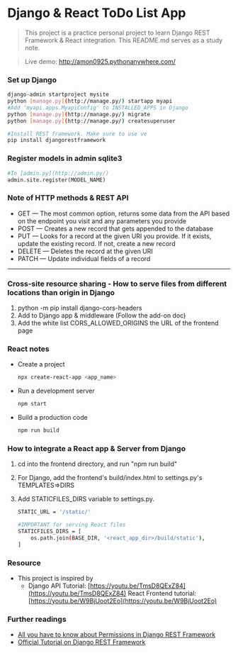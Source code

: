 # Django & React ToDo List App

> This project is a practice personal project to learn Django REST Framework & React integration. This README.md serves as a study note.

> Live demo: http://amon0925.pythonanywhere.com/

### Set up Django

```bash
django-admin startproject mysite
python [manage.py](http://manage.py/) startapp myapi
#Add 'myapi.apps.MyapiConfig' to INSTALLED_APPS in Django
python [manage.py](http://manage.py/) migrate
python [manage.py](http://manage.py/) createsuperuser

#Install REST framework. Make sure to use ve
pip install djangorestframework
```

### Register models in admin sqlite3

```python
#In [admin.py](http://admin.py/)
admin.site.register(MODEL_NAME)
```

### Note of HTTP methods & REST API

- GET — The most common option, returns some data from the API based on the endpoint you visit and any parameters you provide
- POST — Creates a new record that gets appended to the database
- PUT — Looks for a record at the given URI you provide. If it exists, update the existing record. If not, create a new record
- DELETE — Deletes the record at the given URI
- PATCH — Update individual fields of a record

---

### Cross-site resource sharing - How to serve files from different locations than origin in Django

1. python -m pip install django-cors-headers
2. Add to Django app & middleware (Follow the add-on doc)
3. Add the white list CORS_ALLOWED_ORIGINS the URL of the frontend page

### React notes

- Create a project

    ```bash
    npx create-react-app <app_name>
    ```

- Run a development server

    ```bash
    npm start
    ```

- Build a production code

    ```bash
    npm run build
    ```

### How to integrate a React app & Server from Django

1. cd into the frontend directory, and run "npm run build"
2. For Django, add the frontend's build/index.html to settings.py's TEMPLATES=>DIRS
3. Add STATICFILES_DIRS variable to settings.py.

    ```bash
    STATIC_URL = '/static/'

    #IMPORTANT for serving React files
    STATICFILES_DIRS = [
        os.path.join(BASE_DIR, '<react_app_dir>/build/static'),
    ]
    ```

### Resource

- This project is inspired by
    - Django API Tutorial: [https://youtu.be/TmsD8QExZ84](https://youtu.be/TmsD8QExZ84)
    React Frontend tutorial: [https://youtu.be/W9BjUoot2Eo](https://youtu.be/W9BjUoot2Eo)

### Further readings

- [All you have to know about Permissions in Django REST Framework](https://www.simonbliznyuk.com/All-you-need-to-know-about-permissions-in-Django-REST-Framework)
- [Official Tutorial on Django REST Framework](https://www.django-rest-framework.org/tutorial/1-serialization/)
